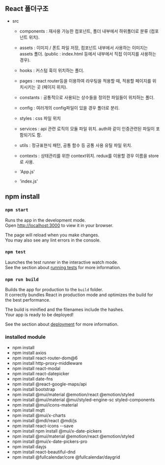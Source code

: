 ## React 폴더구조
- src
    - components : 재사용 가능한 컴포넌트, 폴더 내부에서 하위폴더로 분류 (컴포넌트 위치).
    - assets : 이미지 / 폰트 파일 저장, 컴포넌트 내부에서 사용하는 이미지는 assets 폴더.
        (public : index.html 등에서 내부에서 직접 이미지를 사용하는 경우).
    - hooks : 커스텀 훅이 위치하는 폴더.
    - pages : react router등을 이용하여 라우팅을 적용할 때, 적용할 페이지를 위치시키는 곳 (페이지 위치).
    - constants : 공통적으로 사용되는 상수들을 정의한 파일들이 위치하는 폴더.
    - config : 여러개의 config파일이 있을 경우 폴더로 분리.
    - styles : css 파일 위치
    - services : api 관련 로직의 모듈 파일 위치. auth와 같이 인증관련된 파일이 포함되기도 함.
    - utils : 정규표현식 패턴, 공통 함수 등 공통 사용 유틸 파일 위치.
    - contexts : 상태관리를 위한 context위치. redux를 이용할 경우 이름을 store로 사용.
    
    - 'App.js'
    - 'index.js'




## npm install

### `npm start`

Runs the app in the development mode.\
Open [http://localhost:3000](http://localhost:3000) to view it in your browser.

The page will reload when you make changes.\
You may also see any lint errors in the console.

### `npm test`

Launches the test runner in the interactive watch mode.\
See the section about [running tests](https://facebook.github.io/create-react-app/docs/running-tests) for more information.

### `npm run build`

Builds the app for production to the `build` folder.\
It correctly bundles React in production mode and optimizes the build for the best performance.

The build is minified and the filenames include the hashes.\
Your app is ready to be deployed!

See the section about [deployment](https://facebook.github.io/create-react-app/docs/deployment) for more information.

### installed module
- npm install
- npm install axios
- npm install react-router-dom@6
- npm install http-proxy-middleware
- npm install react-modal
- npm install react-datepicker
- npm install date-fns
- npm install @react-google-maps/api
- npm install bootstrap
- npm install @mui/material @emotion/react @emotion/styled
- npm install @mui/material @mui/styled-engine-sc styled-components
- npm install @mui/icons-material
- npm install mqtt
- npm install @mui/x-charts 
- npm install @mdi/react @mdi/js
- npm install react-icons --save
- npm install npm install @mui/x-date-pickers
- npm install @mui/material @emotion/react @emotion/styled
- npm install @mui/x-date-pickers-pro
- npm install dayjs
- npm install react-beautiful-dnd
- npm install @fullcalendar/core @fullcalendar/daygrid